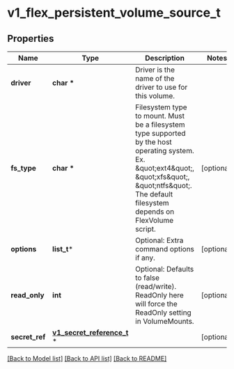 # v1_flex_persistent_volume_source_t

## Properties
Name | Type | Description | Notes
------------ | ------------- | ------------- | -------------
**driver** | **char \*** | Driver is the name of the driver to use for this volume. | 
**fs_type** | **char \*** | Filesystem type to mount. Must be a filesystem type supported by the host operating system. Ex. \&quot;ext4\&quot;, \&quot;xfs\&quot;, \&quot;ntfs\&quot;. The default filesystem depends on FlexVolume script. | [optional] 
**options** | **list_t*** | Optional: Extra command options if any. | [optional] 
**read_only** | **int** | Optional: Defaults to false (read/write). ReadOnly here will force the ReadOnly setting in VolumeMounts. | [optional] 
**secret_ref** | [**v1_secret_reference_t**](v1_secret_reference.md) \* |  | [optional] 

[[Back to Model list]](../README.md#documentation-for-models) [[Back to API list]](../README.md#documentation-for-api-endpoints) [[Back to README]](../README.md)


